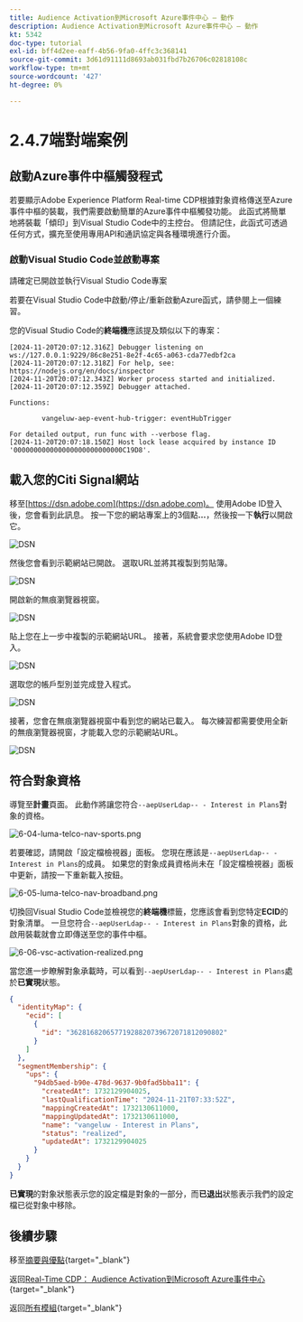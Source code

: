 ```yaml
---
title: Audience Activation到Microsoft Azure事件中心 — 動作
description: Audience Activation到Microsoft Azure事件中心 — 動作
kt: 5342
doc-type: tutorial
exl-id: bff4d2ee-eaff-4b56-9fa0-4ffc3c368141
source-git-commit: 3d61d91111d8693ab031fbd7b26706c02818108c
workflow-type: tm+mt
source-wordcount: '427'
ht-degree: 0%

---
```


# 2.4.7端對端案例

## 啟動Azure事件中樞觸發程式

若要顯示Adobe Experience Platform Real-time CDP根據對象資格傳送至Azure事件中樞的裝載，我們需要啟動簡單的Azure事件中樞觸發功能。 此函式將簡單地將裝載「傾印」到Visual Studio Code中的主控台。 但請記住，此函式可透過任何方式，擴充至使用專用API和通訊協定與各種環境進行介面。

### 啟動Visual Studio Code並啟動專案

請確定已開啟並執行Visual Studio Code專案

若要在Visual Studio Code中啟動/停止/重新啟動Azure函式，請參閱上一個練習。

您的Visual Studio Code的&#x200B;**終端機**&#x200B;應該提及類似以下的專案：

```code
[2024-11-20T20:07:12.316Z] Debugger listening on ws://127.0.0.1:9229/86c8e251-8e2f-4c65-a063-cda77edbf2ca
[2024-11-20T20:07:12.318Z] For help, see: https://nodejs.org/en/docs/inspector
[2024-11-20T20:07:12.343Z] Worker process started and initialized.
[2024-11-20T20:07:12.359Z] Debugger attached.

Functions:

        vangeluw-aep-event-hub-trigger: eventHubTrigger

For detailed output, run func with --verbose flag.
[2024-11-20T20:07:18.150Z] Host lock lease acquired by instance ID '000000000000000000000000000C19D8'.
```

## 載入您的Citi Signal網站

移至[https://dsn.adobe.com](https://dsn.adobe.com)。 使用Adobe ID登入後，您會看到此訊息。 按一下您的網站專案上的3個點&#x200B;**...**，然後按一下&#x200B;**執行**&#x200B;以開啟它。

![DSN](./../../datacollection/dc1.1/images/web8.png)

然後您會看到示範網站已開啟。 選取URL並將其複製到剪貼簿。

![DSN](../../../getting-started/gettingstarted/images/web3.png)

開啟新的無痕瀏覽器視窗。

![DSN](../../../getting-started/gettingstarted/images/web4.png)

貼上您在上一步中複製的示範網站URL。 接著，系統會要求您使用Adobe ID登入。

![DSN](../../../getting-started/gettingstarted/images/web5.png)

選取您的帳戶型別並完成登入程式。

![DSN](../../../getting-started/gettingstarted/images/web6.png)

接著，您會在無痕瀏覽器視窗中看到您的網站已載入。 每次練習都需要使用全新的無痕瀏覽器視窗，才能載入您的示範網站URL。

![DSN](../../../getting-started/gettingstarted/images/web7.png)

## 符合對象資格

導覽至&#x200B;**計畫**&#x200B;頁面。 此動作將讓您符合`--aepUserLdap-- - Interest in Plans`對象的資格。

![6-04-luma-telco-nav-sports.png](./images/cs1.png)

若要確認，請開啟「設定檔檢視器」面板。 您現在應該是`--aepUserLdap-- - Interest in Plans`的成員。 如果您的對象成員資格尚未在「設定檔檢視器」面板中更新，請按一下重新載入按鈕。

![6-05-luma-telco-nav-broadband.png](./images/cs2.png)

切換回Visual Studio Code並檢視您的&#x200B;**終端機**&#x200B;標籤，您應該會看到您特定&#x200B;**ECID**&#x200B;的對象清單。 一旦您符合`--aepUserLdap-- - Interest in Plans`對象的資格，此啟用裝載就會立即傳送至您的事件中樞。

![6-06-vsc-activation-realized.png](./images/cs3.png)

當您進一步瞭解對象承載時，可以看到`--aepUserLdap-- - Interest in Plans`處於&#x200B;**已實現**&#x200B;狀態。

```json
{
  "identityMap": {
    "ecid": [
      {
        "id": "36281682065771928820739672071812090802"
      }
    ]
  },
  "segmentMembership": {
    "ups": {
      "94db5aed-b90e-478d-9637-9b0fad5bba11": {
        "createdAt": 1732129904025,
        "lastQualificationTime": "2024-11-21T07:33:52Z",
        "mappingCreatedAt": 1732130611000,
        "mappingUpdatedAt": 1732130611000,
        "name": "vangeluw - Interest in Plans",
        "status": "realized",
        "updatedAt": 1732129904025
      }
    }
  }
}
```

**已實現**&#x200B;的對象狀態表示您的設定檔是對象的一部分，而&#x200B;**已退出**&#x200B;狀態表示我們的設定檔已從對象中移除。

## 後續步驟

移至[摘要與優點](./summary.md){target="_blank"}

返回[Real-Time CDP： Audience Activation到Microsoft Azure事件中心](./segment-activation-microsoft-azure-eventhub.md){target="_blank"}

返回[所有模組](./../../../../overview.md){target="_blank"}
